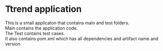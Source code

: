 # Ttrend application

This is a small applicaton that contains main and test folders.  
Main contains the application code.  
The Test contains test cases.  
It also contains pom.xml which has all dependencies and artifact name and version

